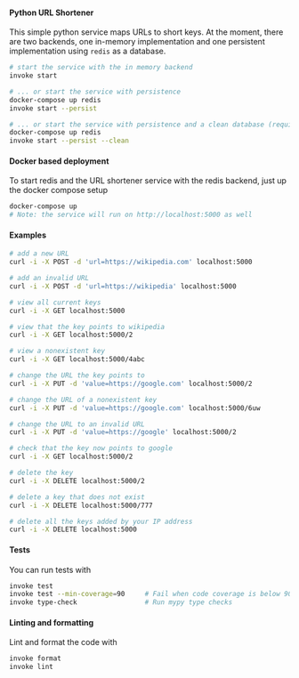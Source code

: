 #### Python URL Shortener

This simple python service maps URLs to short keys. At the moment, there are two backends, one in-memory implementation and one persistent implementation using `redis` as a database.

```bash
# start the service with the in memory backend
invoke start

# ... or start the service with persistence
docker-compose up redis
invoke start --persist

# ... or start the service with persistence and a clean database (requires redis running)
docker-compose up redis
invoke start --persist --clean
```

#### Docker based deployment

To start redis and the URL shortener service with the redis backend, just up the docker compose setup
```bash
docker-compose up
# Note: the service will run on http://localhost:5000 as well
```

#### Examples

```bash
# add a new URL
curl -i -X POST -d 'url=https://wikipedia.com' localhost:5000

# add an invalid URL
curl -i -X POST -d 'url=https://wikipedia' localhost:5000

# view all current keys
curl -i -X GET localhost:5000

# view that the key points to wikipedia
curl -i -X GET localhost:5000/2

# view a nonexistent key
curl -i -X GET localhost:5000/4abc

# change the URL the key points to
curl -i -X PUT -d 'value=https://google.com' localhost:5000/2

# change the URL of a nonexistent key
curl -i -X PUT -d 'value=https://google.com' localhost:5000/6uw

# change the URL to an invalid URL
curl -i -X PUT -d 'value=https://google' localhost:5000/2

# check that the key now points to google
curl -i -X GET localhost:5000/2

# delete the key
curl -i -X DELETE localhost:5000/2

# delete a key that does not exist
curl -i -X DELETE localhost:5000/777

# delete all the keys added by your IP address
curl -i -X DELETE localhost:5000
```

#### Tests

You can run tests with

```bash
invoke test
invoke test --min-coverage=90     # Fail when code coverage is below 90%
invoke type-check                 # Run mypy type checks
```

#### Linting and formatting

Lint and format the code with

```bash
invoke format
invoke lint
```
